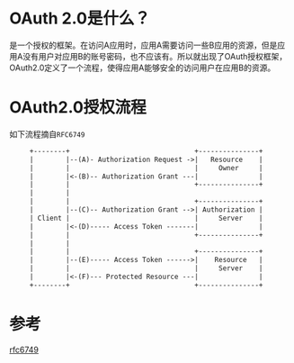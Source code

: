 # OAuth 2.0是什么？

是一个授权的框架。在访问A应用时，应用A需要访问一些B应用的资源，但是应用A没有用户对应用B的账号密码，也不应该有。所以就出现了OAuth授权框架，OAuth2.0定义了一个流程，使得应用A能够安全的访问用户在应用B的资源。



# OAuth2.0授权流程

如下流程摘自`RFC6749`

```txt
	 +--------+                               +---------------+
     |        |--(A)- Authorization Request ->|   Resource    |
     |        |                               |     Owner     |
     |        |<-(B)-- Authorization Grant ---|               |
     |        |                               +---------------+
     |        |
     |        |                               +---------------+
     |        |--(C)-- Authorization Grant -->| Authorization |
     | Client |                               |     Server    |
     |        |<-(D)----- Access Token -------|               |
     |        |                               +---------------+
     |        |
     |        |                               +---------------+
     |        |--(E)----- Access Token ------>|    Resource   |
     |        |                               |     Server    |
     |        |<-(F)--- Protected Resource ---|               |
     +--------+                               +---------------+
```









# 参考

[rfc6749](http://www.rfcreader.com/#rfc6749_line564)

